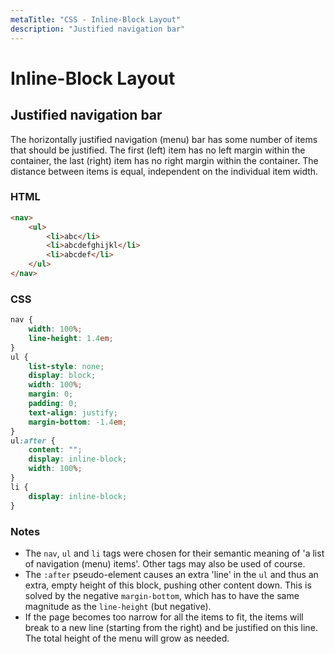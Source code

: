 ```yaml
---
metaTitle: "CSS - Inline-Block Layout"
description: "Justified navigation bar"
---
```


# Inline-Block Layout



## Justified navigation bar


The horizontally justified navigation (menu) bar has some number of items that should be justified. The first (left) item has no left margin within the container, the last (right) item has no right margin within the container. The distance between items is equal, independent on the individual item width.

### HTML

```html
<nav>
    <ul>
        <li>abc</li>
        <li>abcdefghijkl</li>
        <li>abcdef</li>
    </ul>
</nav>

```

### CSS

```css
nav {
    width: 100%;
    line-height: 1.4em;
}
ul {
    list-style: none;
    display: block;
    width: 100%;
    margin: 0;
    padding: 0;
    text-align: justify;
    margin-bottom: -1.4em;
}
ul:after {
    content: "";
    display: inline-block;
    width: 100%;
}
li {
    display: inline-block;
}

```

### Notes

- The `nav`, `ul` and `li` tags were chosen for their semantic meaning of 'a list of navigation (menu) items'. Other tags may also be used of course.
- The `:after` pseudo-element causes an extra 'line' in the `ul` and thus an extra, empty height of this block, pushing other content down. This is solved by the negative `margin-bottom`, which has to have the same magnitude as the `line-height` (but negative).
- If the page becomes too narrow for all the items to fit, the items will break to a new line (starting from the right) and be justified on this line. The total height of the menu will grow as needed.

